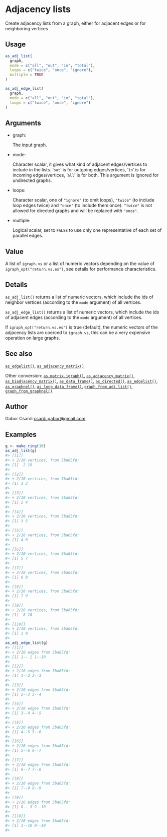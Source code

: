 # Adjacency lists

Create adjacency lists from a graph, either for adjacent edges or for
neighboring vertices

## Usage

``` r
as_adj_list(
  graph,
  mode = c("all", "out", "in", "total"),
  loops = c("twice", "once", "ignore"),
  multiple = TRUE
)

as_adj_edge_list(
  graph,
  mode = c("all", "out", "in", "total"),
  loops = c("twice", "once", "ignore")
)
```

## Arguments

- graph:

  The input graph.

- mode:

  Character scalar, it gives what kind of adjacent edges/vertices to
  include in the lists. ‘`out`’ is for outgoing edges/vertices, ‘`in`’
  is for incoming edges/vertices, ‘`all`’ is for both. This argument is
  ignored for undirected graphs.

- loops:

  Character scalar, one of `"ignore"` (to omit loops), `"twice"` (to
  include loop edges twice) and `"once"` (to include them once).
  `"twice"` is not allowed for directed graphs and will be replaced with
  `"once"`.

- multiple:

  Logical scalar, set to `FALSE` to use only one representative of each
  set of parallel edges.

## Value

A list of `igraph.vs` or a list of numeric vectors depending on the
value of `igraph_opt("return.vs.es")`, see details for performance
characteristics.

## Details

`as_adj_list()` returns a list of numeric vectors, which include the ids
of neighbor vertices (according to the `mode` argument) of all vertices.

`as_adj_edge_list()` returns a list of numeric vectors, which include
the ids of adjacent edges (according to the `mode` argument) of all
vertices.

If `igraph_opt("return.vs.es")` is true (default), the numeric vectors
of the adjacency lists are coerced to `igraph.vs`, this can be a very
expensive operation on large graphs.

## See also

[`as_edgelist()`](https://r.igraph.org/reference/as_edgelist.md),
[`as_adjacency_matrix()`](https://r.igraph.org/reference/as_adjacency_matrix.md)

Other conversion:
[`as.matrix.igraph()`](https://r.igraph.org/reference/as.matrix.igraph.md),
[`as_adjacency_matrix()`](https://r.igraph.org/reference/as_adjacency_matrix.md),
[`as_biadjacency_matrix()`](https://r.igraph.org/reference/as_biadjacency_matrix.md),
[`as_data_frame()`](https://r.igraph.org/reference/graph_from_data_frame.md),
[`as_directed()`](https://r.igraph.org/reference/as_directed.md),
[`as_edgelist()`](https://r.igraph.org/reference/as_edgelist.md),
[`as_graphnel()`](https://r.igraph.org/reference/as_graphnel.md),
[`as_long_data_frame()`](https://r.igraph.org/reference/as_long_data_frame.md),
[`graph_from_adj_list()`](https://r.igraph.org/reference/graph_from_adj_list.md),
[`graph_from_graphnel()`](https://r.igraph.org/reference/graph_from_graphnel.md)

## Author

Gabor Csardi <csardi.gabor@gmail.com>

## Examples

``` r
g <- make_ring(10)
as_adj_list(g)
#> [[1]]
#> + 2/10 vertices, from 5ba65fd:
#> [1]  2 10
#> 
#> [[2]]
#> + 2/10 vertices, from 5ba65fd:
#> [1] 1 3
#> 
#> [[3]]
#> + 2/10 vertices, from 5ba65fd:
#> [1] 2 4
#> 
#> [[4]]
#> + 2/10 vertices, from 5ba65fd:
#> [1] 3 5
#> 
#> [[5]]
#> + 2/10 vertices, from 5ba65fd:
#> [1] 4 6
#> 
#> [[6]]
#> + 2/10 vertices, from 5ba65fd:
#> [1] 5 7
#> 
#> [[7]]
#> + 2/10 vertices, from 5ba65fd:
#> [1] 6 8
#> 
#> [[8]]
#> + 2/10 vertices, from 5ba65fd:
#> [1] 7 9
#> 
#> [[9]]
#> + 2/10 vertices, from 5ba65fd:
#> [1]  8 10
#> 
#> [[10]]
#> + 2/10 vertices, from 5ba65fd:
#> [1] 1 9
#> 
as_adj_edge_list(g)
#> [[1]]
#> + 2/10 edges from 5ba65fd:
#> [1] 1-- 2 1--10
#> 
#> [[2]]
#> + 2/10 edges from 5ba65fd:
#> [1] 1--2 2--3
#> 
#> [[3]]
#> + 2/10 edges from 5ba65fd:
#> [1] 2--3 3--4
#> 
#> [[4]]
#> + 2/10 edges from 5ba65fd:
#> [1] 3--4 4--5
#> 
#> [[5]]
#> + 2/10 edges from 5ba65fd:
#> [1] 4--5 5--6
#> 
#> [[6]]
#> + 2/10 edges from 5ba65fd:
#> [1] 5--6 6--7
#> 
#> [[7]]
#> + 2/10 edges from 5ba65fd:
#> [1] 6--7 7--8
#> 
#> [[8]]
#> + 2/10 edges from 5ba65fd:
#> [1] 7--8 8--9
#> 
#> [[9]]
#> + 2/10 edges from 5ba65fd:
#> [1] 8-- 9 9--10
#> 
#> [[10]]
#> + 2/10 edges from 5ba65fd:
#> [1] 1--10 9--10
#> 
```
